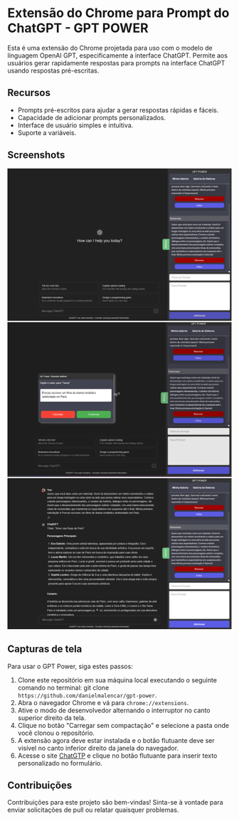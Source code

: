 
# Extensão do Chrome para Prompt do ChatGPT - GPT POWER

Esta é uma extensão do Chrome projetada para uso com o modelo de linguagem OpenAI GPT, especificamente a interface ChatGPT. Permite aos usuários gerar rapidamente respostas para prompts na interface ChatGPT usando respostas pré-escritas.

## Recursos

-   Prompts pré-escritos para ajudar a gerar respostas rápidas e fáceis.
-   Capacidade de adicionar prompts personalizados.
-   Interface de usuário simples e intuitiva.
-   Suporte a variáveis.

## Screenshots

![](https://github.com/danielmeloalencar/gpt-power/blob/master/screenshots/screenshot1.png?raw=true)
![](https://github.com/danielmeloalencar/gpt-power/blob/master/screenshots/screenshot2.png?raw=true)
![](https://github.com/danielmeloalencar/gpt-power/blob/master/screenshots/screenshot3.png?raw=true)

## Capturas de tela

Para usar o GPT Power, siga estes passos:

1. Clone este repositório em sua máquina local executando o seguinte comando no terminal: git clone `https://github.com/danielmalencar/gpt-power`.
2.  Abra o navegador Chrome e vá para `chrome://extensions`.
3.  Ative o modo de desenvolvedor alternando o interruptor no canto superior direito da tela.
4. Clique no botão "Carregar sem compactação" e selecione a pasta onde você clonou o repositório.
5.  A extensão agora deve estar instalada e o botão flutuante deve ser visível no canto inferior direito da janela do navegador.
6.  Acesse o site [ChatGTP](https://chat.openai.com)  e clique no botão flutuante para inserir texto personalizado no formulário.

## Contribuições

Contribuições para este projeto são bem-vindas! Sinta-se à vontade para enviar solicitações de pull ou relatar quaisquer problemas.

